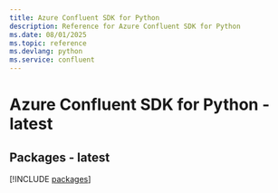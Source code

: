 ```yaml
---
title: Azure Confluent SDK for Python
description: Reference for Azure Confluent SDK for Python
ms.date: 08/01/2025
ms.topic: reference
ms.devlang: python
ms.service: confluent
---
```

# Azure Confluent SDK for Python - latest
## Packages - latest
[!INCLUDE [packages](confluent-index.md)]